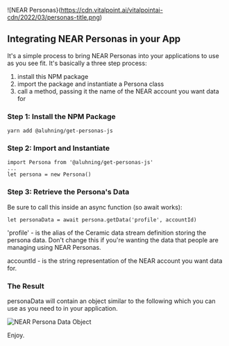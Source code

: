 ![NEAR Personas}(https://cdn.vitalpoint.ai/vitalpointai-cdn/2022/03/personas-title.png)

## Integrating NEAR Personas in your App ##

It's a simple process to bring NEAR Personas into your applications to use as you see fit.  It's basically a three step process:

1. install this NPM package
2. import the package and instantiate a Persona class
3. call a method, passing it the name of the NEAR account you want data for

### Step 1: Install the NPM Package ###

    yarn add @aluhning/get-personas-js

### Step 2: Import and Instantiate

    import Persona from '@aluhning/get-personas-js'
    ...
    let persona = new Persona()

### Step 3: Retrieve the Persona's Data

Be sure to call this inside an async function (so await works):

    let personaData = await persona.getData('profile', accountId)

'profile' - is the alias of the Ceramic data stream definition storing the persona data.  Don't change this if you're wanting the data that people are managing using NEAR Personas.

accountId - is the string representation of the NEAR account you want data for.

### The Result ###

personaData will contain an object similar to the following which you can use as you need to in your application.

![NEAR Persona Data Object](https://cdn.vitalpoint.ai/vitalpointai-cdn/2022/03/persona-object.png)

Enjoy.
